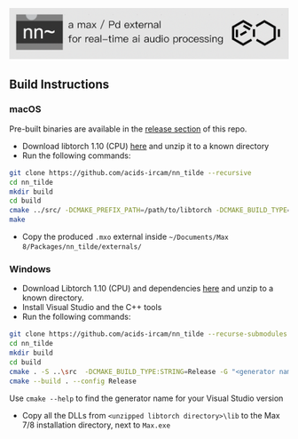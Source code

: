 ![banner](assets/banner.png)

## Build Instructions

### macOS

Pre-built binaries are available in the [release section](https://github.com/acids-ircam/nn_tilde/releases) of this repo.

- Download libtorch 1.10 (CPU) [here](https://download.pytorch.org/libtorch/cpu/libtorch-macos-1.10.1.zip) and unzip it to a known directory
- Run the following commands:

```bash
git clone https://github.com/acids-ircam/nn_tilde --recursive
cd nn_tilde
mkdir build
cd build
cmake ../src/ -DCMAKE_PREFIX_PATH=/path/to/libtorch -DCMAKE_BUILD_TYPE=Release
make
```

- Copy the produced `.mxo` external inside `~/Documents/Max 8/Packages/nn_tilde/externals/`

### Windows

- Download Libtorch 1.10 (CPU) and dependencies [here](https://download.pytorch.org/libtorch/cpu/libtorch-win-shared-with-deps-1.10.1%2Bcpu.zip) and unzip to a known directory.
- Install Visual Studio and the C++ tools
- Run the following commands:

```bash
git clone https://github.com/acids-ircam/nn_tilde --recurse-submodules
cd nn_tilde
mkdir build
cd build
cmake . -S ..\src  -DCMAKE_BUILD_TYPE:STRING=Release -G "<generator name of your Visual Studio version>" -A x64  -DTorch_DIR="<unzipped libtorch directory>\share\cmake\Torch"
cmake --build . --config Release
```

Use `cmake --help` to find the generator name for your Visual Studio version

- Copy all the DLLs from `<unzipped libtorch directory>\lib` to the Max 7/8 installation directory, next to `Max.exe`
